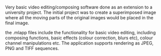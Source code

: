Very basic video editing/composing software done as an extension to a university project.
The initial project was to create a superimposed image where all the moving parts of the original images would be placed in the final image.

the .mlapp files include the functionality for basic video editing, including composing functions, basic effects (colour correction, blurs etc),
colour channel manipulations etc. The application supports rendering as JPEG, PNG and TIFF sequences.